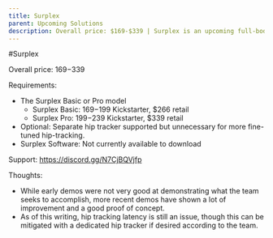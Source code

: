 ```yaml
---
title: Surplex
parent: Upcoming Solutions
description: Overall price: $169-$339 | Surplex is an upcoming full-body method that uses shoe-like trackers, only two modules are needed for tracking.
---
```

#Surplex

Overall price: $169-$339

Requirements:
* The Surplex Basic or Pro model
  * Surplex Basic: $169-$199 Kickstarter, $266 retail
  * Surplex Pro: $199-$239 Kickstarter, $339 retail
* Optional: Separate hip tracker supported but unnecessary for more fine-tuned hip-tracking.
* Surplex Software: Not currently available to download

Support: https://discord.gg/N7CjBQVjfp

Thoughts:
* While early demos were not very good at demonstrating what the team seeks to accomplish, more recent demos have shown a lot of improvement and a good proof of concept.
* As of this writing, hip tracking latency is still an issue, though this can be mitigated with a dedicated hip tracker if desired according to the team.
